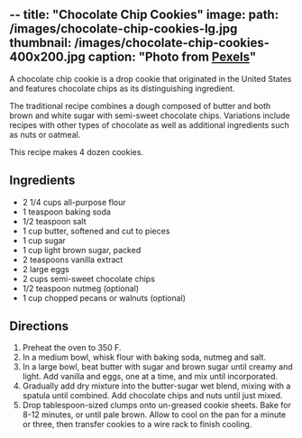 --
title: "Chocolate Chip Cookies"
image: 
  path: /images/chocolate-chip-cookies-lg.jpg
  thumbnail: /images/chocolate-chip-cookies-400x200.jpg
  caption: "Photo from [Pexels](https://www.pexels.com)"
--

<span itemprop="description">
A chocolate chip cookie is a drop cookie that originated in the United States and features chocolate chips as its distinguishing ingredient.

The traditional recipe combines a dough composed of butter and both brown and white sugar with semi-sweet chocolate chips. Variations include recipes with other types of chocolate as well as additional ingredients such as nuts or oatmeal.
</span>

This recipe makes <span itemprop="recipeYield">4 dozen cookies</span>.

## Ingredients

* <span itemprop="recipeIngredient">2 1/4 cups all-purpose flour</span>
* <span itemprop="recipeIngredient">1 teaspoon baking soda</span>
* <span itemprop="recipeIngredient">1/2 teaspoon salt</span>
* <span itemprop="recipeIngredient">1 cup butter, softened and cut to pieces</span>
* <span itemprop="recipeIngredient">1 cup sugar</span>
* <span itemprop="recipeIngredient">1 cup light brown sugar, packed</span>
* <span itemprop="recipeIngredient">2 teaspoons vanilla extract</span>
* <span itemprop="recipeIngredient">2 large eggs</span>
* <span itemprop="recipeIngredient">2 cups semi-sweet chocolate chips</span>
* <span itemprop="recipeIngredient">1/2 teaspoon nutmeg (optional)</span>
* <span itemprop="recipeIngredient">1 cup chopped pecans or walnuts (optional)</span>

## Directions

1. <span itemprop="recipeInstructions">Preheat the oven to 350 F.</span>
2. <span itemprop="recipeInstructions">In a medium bowl, whisk flour with baking soda, nutmeg and salt.</span>
3. <span itemprop="recipeInstructions">In a large bowl, beat butter with sugar and brown sugar until creamy and light. Add vanilla and eggs, one at a time, and mix until incorporated.</span>
4. <span itemprop="recipeInstructions">Gradually add dry mixture into the butter-sugar wet blend, mixing with a spatula until combined. Add chocolate chips and nuts until just mixed.</span>
5. <span itemprop="recipeInstructions">Drop tablespoon-sized clumps onto un-greased cookie sheets. Bake for 8-12 minutes, or until pale brown. Allow to cool on the pan for a minute or three, then transfer cookies to a wire rack to finish cooling.</span>